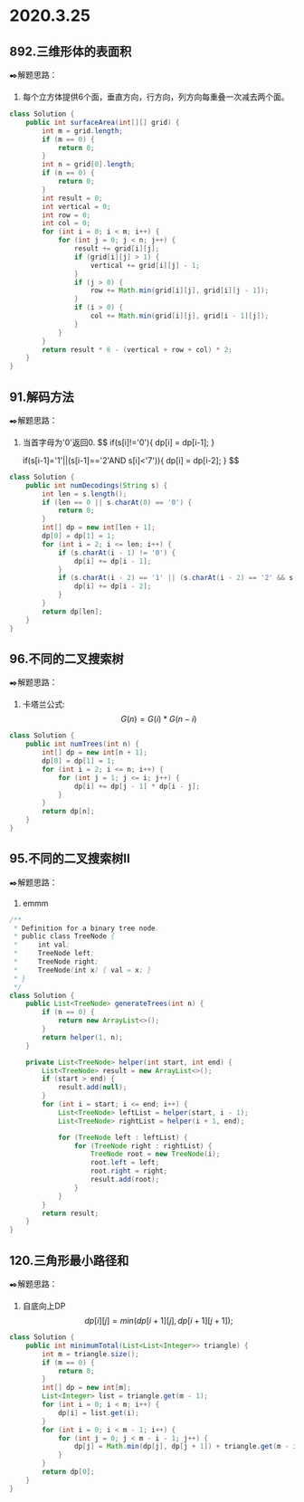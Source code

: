 # 2020.3.25

## 892.三维形体的表面积

:black_nib:解题思路：

1. 每个立方体提供6个面，垂直方向，行方向，列方向每重叠一次减去两个面。

```java
class Solution {
	public int surfaceArea(int[][] grid) {
		int m = grid.length;
		if (m == 0) {
			return 0;
		}
		int n = grid[0].length;
		if (n == 0) {
			return 0;
		}
		int result = 0;
		int vertical = 0;
		int row = 0;
		int col = 0;
		for (int i = 0; i < m; i++) {
			for (int j = 0; j < n; j++) {
				result += grid[i][j];
				if (grid[i][j] > 1) {
					vertical += grid[i][j] - 1;
				}
				if (j > 0) {
					row += Math.min(grid[i][j], grid[i][j - 1]);
				}
				if (i > 0) {
					col += Math.min(grid[i][j], grid[i - 1][j]);
				}
			}
		}
		return result * 6 - (vertical + row + col) * 2;
	}
}
```

## 91.解码方法

:black_nib:解题思路：

1. 当首字母为'0'返回0.
   $$
   if(s[i]!='0'){
   dp[i] = dp[i-1];
   }
   
   if(s[i-1]='1'||(s[i-1]=='2'AND s[i]<'7')){
   dp[i] = dp[i-2];
   }
   $$
   

```java
class Solution {
	public int numDecodings(String s) {
		int len = s.length();
		if (len == 0 || s.charAt(0) == '0') {
			return 0;
		}
		int[] dp = new int[len + 1];
		dp[0] = dp[1] = 1;
		for (int i = 2; i <= len; i++) {
			if (s.charAt(i - 1) != '0') {
				dp[i] += dp[i - 1];
			}
			if (s.charAt(i - 2) == '1' || (s.charAt(i - 2) == '2' && s.charAt(i - 1) < '7')) {
				dp[i] += dp[i - 2];
			}
		}
		return dp[len];
	}
}
```
## 96.不同的二叉搜索树

:black_nib:解题思路：

1. 卡塔兰公式:
   $$
   G(n) = G(i)*G(n-i)
   $$
   

```java
class Solution {
	public int numTrees(int n) {
		int[] dp = new int[n + 1];
		dp[0] = dp[1] = 1;
		for (int i = 2; i <= n; i++) {
			for (int j = 1; j <= i; j++) {
				dp[i] += dp[j - 1] * dp[i - j];
			}
		}
		return dp[n];
	}
}
```
## 95.不同的二叉搜索树II

:black_nib:解题思路：

1. emmm

```java
/**
 * Definition for a binary tree node.
 * public class TreeNode {
 *     int val;
 *     TreeNode left;
 *     TreeNode right;
 *     TreeNode(int x) { val = x; }
 * }
 */
class Solution {
	public List<TreeNode> generateTrees(int n) {
		if (n == 0) {
			return new ArrayList<>();
		}
		return helper(1, n);
	}

	private List<TreeNode> helper(int start, int end) {
		List<TreeNode> result = new ArrayList<>();
		if (start > end) {
			result.add(null);
		}
		for (int i = start; i <= end; i++) {
			List<TreeNode> leftList = helper(start, i - 1);
			List<TreeNode> rightList = helper(i + 1, end);

			for (TreeNode left : leftList) {
				for (TreeNode right : rightList) {
					TreeNode root = new TreeNode(i);
					root.left = left;
					root.right = right;
					result.add(root);
				}
			}
		}
		return result;
	}
}
```
## 120.三角形最小路径和

:black_nib:解题思路：

1. 自底向上DP
   $$
   dp[i][j] = min(dp[i+1][j],dp[i+1][j+1]);
   $$
   

```java
class Solution {
	public int minimumTotal(List<List<Integer>> triangle) {
		int m = triangle.size();
		if (m == 0) {
			return 0;
		}
		int[] dp = new int[m];
		List<Integer> list = triangle.get(m - 1);
		for (int i = 0; i < m; i++) {
			dp[i] = list.get(i);
		}
		for (int i = 0; i < m - 1; i++) {
			for (int j = 0; j < m - i - 1; j++) {
				dp[j] = Math.min(dp[j], dp[j + 1]) + triangle.get(m - i - 2).get(j);
			}
		}
		return dp[0];
	}
}
```

